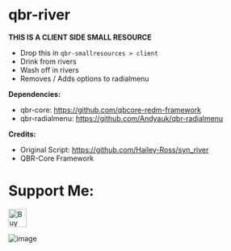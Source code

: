# qbr-river
**THIS IS A CLIENT SIDE SMALL RESOURCE**
- Drop this in `qbr-smallresources > client`
- Drink from rivers
- Wash off in rivers
- Removes / Adds options to radialmenu

**Dependencies:**
- qbr-core: https://github.com/qbcore-redm-framework
- qbr-radialmenu: https://github.com/Andyauk/qbr-radialmenu


**Credits:**
- Original Script: https://github.com/Hailey-Ross/syn_river
- QBR-Core Framework

# Support Me:
<a href='https://ko-fi.com/W7W2DTUIV' target='_blank'><img height='36' style='border:0px;height:36px;' src='https://cdn.ko-fi.com/cdn/kofi4.png?v=3' border='0' alt='Buy Me a Coffee at ko-fi.com' /></a>

![image](https://user-images.githubusercontent.com/101474430/179343868-c1280733-3dc5-4cc1-a772-c01ea7feedd6.png)
